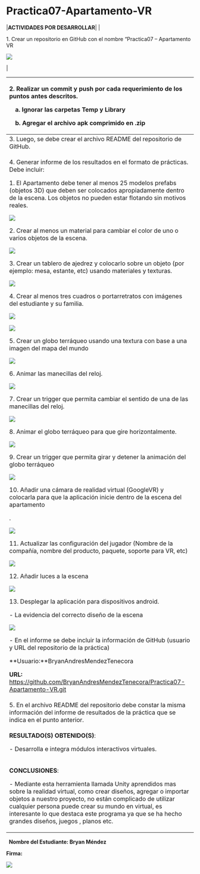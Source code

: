 # Practica07-Apartamento-VR

|**ACTIVIDADES POR DESARROLLAR**|
|<p>1. Crear un repositorio en GitHub con el nombre “Practica07 – Apartamento VR</p><p></p><p></p><p></p><p></p><p>![](Práctica%20de%20laboratorio%2007%20-%20Realidad%20Virtual%20(Apartamento%20en%20android)-BryanMendez.004.png)</p><p></p><p></p><p></p><p></p><p></p><p></p><p></p><p></p><p></p><p></p><p></p>|





|<p>2. Realizar un commit y push por cada requerimiento de los puntos antes descritos.</p><p>&emsp;a. Ignorar las carpetas Temp y Library</p><p>&emsp;b. Agregar el archivo apk comprimido en .zip</p>|
| :- |
|3.	Luego, se debe crear el archivo README del repositorio de GitHub.|
|<p>4. Generar informe de los resultados en el formato de prácticas. Debe incluir:</p><p></p><p>1. El Apartamento debe tener al menos 25 modelos prefabs (objetos 3D) que deben ser colocados apropiadamente dentro de la escena. Los objetos no pueden estar flotando sin motivos reales.</p><p></p><p></p><p>![](Práctica%20de%20laboratorio%2007%20-%20Realidad%20Virtual%20(Apartamento%20en%20android)-BryanMendez.006.png)</p><p></p><p>2. Crear al menos un material para cambiar el color de uno o varios objetos de la escena.</p><p></p><p>![](Práctica%20de%20laboratorio%2007%20-%20Realidad%20Virtual%20(Apartamento%20en%20android)-BryanMendez.007.png)</p><p></p><p>3. Crear un tablero de ajedrez y colocarlo sobre un objeto (por ejemplo: mesa, estante, etc) usando materiales y texturas.</p><p></p><p></p><p></p><p></p><p></p><p></p><p>![](Práctica%20de%20laboratorio%2007%20-%20Realidad%20Virtual%20(Apartamento%20en%20android)-BryanMendez.008.png)</p><p></p><p>4. Crear al menos tres cuadros o portarretratos con imágenes del estudiante y su familia.</p><p></p><p></p><p></p><p>![](Práctica%20de%20laboratorio%2007%20-%20Realidad%20Virtual%20(Apartamento%20en%20android)-BryanMendez.009.png)</p><p></p><p></p><p></p><p></p><p></p><p></p><p></p><p></p><p>![](Práctica%20de%20laboratorio%2007%20-%20Realidad%20Virtual%20(Apartamento%20en%20android)-BryanMendez.010.png)</p><p></p><p>5. Crear un globo terráqueo usando una textura con base a una imagen del mapa del mundo</p><p></p><p>![](Práctica%20de%20laboratorio%2007%20-%20Realidad%20Virtual%20(Apartamento%20en%20android)-BryanMendez.011.png)</p><p></p><p></p><p></p><p>6. Animar las manecillas del reloj.</p><p></p><p></p><p></p><p></p><p></p><p></p><p>![](Práctica%20de%20laboratorio%2007%20-%20Realidad%20Virtual%20(Apartamento%20en%20android)-BryanMendez.012.png)</p><p></p><p></p><p>7. Crear un trigger que permita cambiar el sentido de una de las manecillas del reloj.</p><p></p><p>![](Práctica%20de%20laboratorio%2007%20-%20Realidad%20Virtual%20(Apartamento%20en%20android)-BryanMendez.013.png)</p><p></p><p></p><p></p><p></p><p></p><p></p><p>8. Animar el globo terráqueo para que gire horizontalmente.</p><p></p><p></p><p></p><p>![](Práctica%20de%20laboratorio%2007%20-%20Realidad%20Virtual%20(Apartamento%20en%20android)-BryanMendez.014.png)</p><p></p><p>9. Crear un trigger que permita girar y detener la animación del globo terráqueo</p><p></p><p>![](Práctica%20de%20laboratorio%2007%20-%20Realidad%20Virtual%20(Apartamento%20en%20android)-BryanMendez.015.png)</p><p>10. Añadir una cámara de realidad virtual (GoogleVR) y colocarla para que la aplicación inicie dentro de la escena del apartamento</p><p>.</p><p></p><p></p><p></p><p>![](Práctica%20de%20laboratorio%2007%20-%20Realidad%20Virtual%20(Apartamento%20en%20android)-BryanMendez.016.png)</p><p></p><p>11. Actualizar las configuración del jugador (Nombre de la compañía, nombre del producto, paquete, soporte para VR, etc)</p><p></p><p>![](Práctica%20de%20laboratorio%2007%20-%20Realidad%20Virtual%20(Apartamento%20en%20android)-BryanMendez.017.png)</p><p></p><p></p><p></p><p></p><p></p><p></p><p>12. Añadir luces a la escena</p><p></p><p>![](Práctica%20de%20laboratorio%2007%20-%20Realidad%20Virtual%20(Apartamento%20en%20android)-BryanMendez.018.png)</p><p></p><p>13. Desplegar la aplicación para dispositivos android.</p><p></p><p></p><p>- La evidencia del correcto diseño de la escena</p><p></p><p>![](Práctica%20de%20laboratorio%2007%20-%20Realidad%20Virtual%20(Apartamento%20en%20android)-BryanMendez.019.png)</p><p></p><p></p><p></p><p></p><p>- En el informe se debe incluir la información de GitHub (usuario y URL del repositorio de la práctica)</p><p></p><p>**Usuario:**BryanAndresMendezTenecora</p><p>**URL:** <https://github.com/BryanAndresMendezTenecora/Practica07-Apartamento-VR.git></p><p>       </p><p></p><p></p>|
|5.	En el archivo README del repositorio debe constar la misma información del informe de resultados de la práctica que se indica en el punto anterior.|
|<p>**RESULTADO(S) OBTENIDO(S)**:</p><p>- Desarrolla e integra módulos interactivos virtuales.</p>|
|<p>**CONCLUSIONES**:</p><p>- Mediante esta herramienta llamada Unity aprendidos mas sobre la realidad virtual, como crear diseños, agregar o importar objetos a nuestro proyecto, no están complicado de utilizar cualquier persona puede crear su mundo en virtual, es interesante lo que destaca este programa ya que se ha hecho grandes diseños, juegos , planos etc.</p>|

` `**Nombre del Estudiante: Bryan Méndez**

**Firma:**

![](Práctica%20de%20laboratorio%2007%20-%20Realidad%20Virtual%20(Apartamento%20en%20android)-BryanMendez.020.png)
